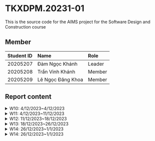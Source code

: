 # TKXDPM.20231-01

This is the source code for the AIMS project for the Software Design and Construction course

## Member 
| Student ID  | Name               | Role    |
|:------------|:-------------------|:--------|
| 20205207    | Đàm Ngọc Khánh     | Leader  |
| 20205208    | Trần Vinh Khánh    | Member  |
| 20205209    | Lê Ngọc Đăng Khoa  | Member  |

## Report content 

<details>
  <summary>W10: 4/12/2023~4/12/2023 </summary>
<br>
<details>
<summary>Đàm Ngọc Khánh</summary>
<br>

- Assigned tasks:
    - Bổ sung class Media
    - Cài đặt MediaDao để lấy data
    - Tạo file FXML và hiển thị các media lên home
    - Phân tích coupling liên quan đến task đã làm

- Implementation details:
    - Pull Request(s):[#6](https://github.com/TVKain/TKXDPM.VP.20231/pull/6) [#9](https://github.com/TVKain/TKXDPM.VP.20231/pull/9) [#10](https://github.com/TVKain/TKXDPM.VP.20231/pull/10)
    - Specific implementation details:
        - Cài đặt lớp Media
        - Cài đặt giao diện cho SqliteMediaDao
        - Cài đặt HomeViewHandler.java và MediaHomeViewHandler.java để có thể show giao diện

</details>

<details>
<summary>Trần Vinh Khánh</summary>
<br>

- Assigned tasks:
    - Set up the base for the project
    - Implement cart class
    - Analyzes coupling for the cart class 
    - Implement admin login features

- Implementation details:
    - Pull Request(s): [#8](https://github.com/TVKain/TKXDPM.VP.20231/pull/8) [#7](https://github.com/TVKain/TKXDPM.VP.20231/pull/7) [#5](https://github.com/TVKain/TKXDPM.VP.20231/pull/5) [#1](https://github.com/TVKain/TKXDPM.VP.20231/pull/1) [#2](https://github.com/TVKain/TKXDPM.VP.20231/pull/2) [#4](https://github.com/TVKain/TKXDPM.VP.20231/pull/4)
    - Specific implementation details:
        - Structure folder for the project
        - Implement the utility classes: Screen and Popup 
        - Implement the Dao interface 
        - Implement the Database connector 
        - Implement cart class 

</details>

<details>
<summary>Lê Ngọc Đăng Khoa</summary>
<br>

- Assigned tasks:
    - Implement search by title

- Implementation details:
    - Pull Request(s): [23](https://github.com/TVKain/TKXDPM.VP.20231/pull/23)
    - Specific implementation details:
        - Implement search by title

</details>

</details>


<details>
  <summary>W11: 4/12/2023~11/12/2023 </summary>
<br>
<details>
<summary>Đàm Ngọc Khánh</summary>
<br>

- Assigned tasks:
    - Sửa đổi lớp Media
    - Cài đặt thực thi khi click nút đặt hàng và add to cart
    - Phân tích cohesion dao

- Implementation details:
    - Pull Request(s):[#26](https://github.com/TVKain/TKXDPM.VP.20231/pull/26) [#28](https://github.com/TVKain/TKXDPM.VP.20231/pull/28) [#18](https://github.com/TVKain/TKXDPM.VP.20231/pull/18) [#19](https://github.com/TVKain/TKXDPM.VP.20231/pull/19) [#20](https://github.com/TVKain/TKXDPM.VP.20231/pull/20) [#21](https://github.com/TVKain/TKXDPM.VP.20231/pull/21)
    - Specific implementation details:
        - Sửa đổi kiểu dữ liệu Media và các lớp liên quan
        - Cài đặt chức năng đặt hàng và thêm màn hình giỏ hàng
        - Tạo file FXML và hiển thị các media lên màn hình giỏ hàng

</details>

<details>
<summary>Trần Vinh Khánh</summary>
<br>

- Assigned tasks:
    - Fix the cart class 
    - Analyze cohesion for Cart.java Application.java 
    - Implement Login Screen for the application
- Implementation details:
    - Pull Request(s): [#24](https://github.com/TVKain/TKXDPM.VP.20231/pull/24) [#22](https://github.com/TVKain/TKXDPM.VP.20231/pull/22) [#14](https://github.com/TVKain/TKXDPM.VP.20231/pull/14) [#15](https://github.com/TVKain/TKXDPM.VP.20231/pull/15) [#16](https://github.com/TVKain/TKXDPM.VP.20231/pull/16) [#17](https://github.com/TVKain/TKXDPM.VP.20231/pull/17)
    - Specific implementation details:
        - Fix some methods in the cart class 
        - Analyze cohesion 
        - Implement the fxml file for the login screen along with the corresponding view handler

</details>

<details>
<summary>Lê Ngọc Đăng Khoa</summary>
<br>

- Assigned tasks:
    - Implement search by title

- Implementation details:
    - Pull Request(s): [23](https://github.com/TVKain/TKXDPM.VP.20231/pull/23)
    - Specific implementation details:
        - Implement search by title

</details>

</details>


<details>
  <summary>W12: 11/12/2023~18/12/2023 </summary>
<br>
<details>
<summary>Đàm Ngọc Khánh</summary>
<br>

- Assigned tasks:
    - Sửa đổi liên quan đến số lượng và giới hạn số lượng media ở HomeView, CartView,..
    - Phân tích SOLID DAO và SqliteDatabase

- Implementation details:
    - Pull Request(s):[#31](https://github.com/TVKain/TKXDPM.VP.20231/pull/31) [#36](https://github.com/TVKain/TKXDPM.VP.20231/pull/36)
    - Specific implementation details:
        - Sửa đổi spinner để người dùng có thể sửa số lượng ngay cả trong màn hình giỏ hàng
        - Phân tích SOLID
</details>

<details>
<summary>Trần Vinh Khánh</summary>
<br>

- Assigned tasks:
    - Implement Delivery Info screen and part of Place Order Controller
    - SOLID Analysis for Cart class and AdminLoginController
- Implementation details:
    - Pull Request(s): [34](https://github.com/TVKain/TKXDPM.VP.20231-04/pull/34) [33](https://github.com/TVKain/TKXDPM.VP.20231-04/pull/33) [32](https://github.com/TVKain/TKXDPM.VP.20231-04/pull/32)
    - Specific implementation details:
        - Add FXML file, DeliveryInfoViewHandler, PlaceOrderController, Factory class for DeliveryInfo and RushDeliveryInfo 
        - Add Delivery Info Validator factory class 
        - SOLID Analysis 

</details>

<details>
<summary>Lê Ngọc Đăng Khoa</summary>
<br>

- Assigned tasks:
    - Implement search by title
    - SOLID Analysis for HomeViewHandler, CartViewHandler, CartMediaViewHandler and MediaHomeViewHandler

- Implementation details:
    - Pull Request(s): [38](https://github.com/TVKain/TKXDPM.VP.20231/pull/38)
    - Specific implementation details:
        - Implement search by title

</details>

</details>


<details>
  <summary>W13: 18/12/2023~26/12/2023 </summary>
<br>
<details>
<summary>Đàm Ngọc Khánh</summary>
<br>

- Assigned tasks:
    - Sửa đổi liên quan đến số lượng và giới hạn số lượng media ở HomeView, CartView,..
    - Phân tích SOLID DAO và SqliteDatabase

- Implementation details:
    - Pull Request(s):[#31](https://github.com/TVKain/TKXDPM.VP.20231/pull/31) [#36](https://github.com/TVKain/TKXDPM.VP.20231/pull/36)
    - Specific implementation details:
        - Sửa đổi spinner để người dùng có thể sửa số lượng ngay cả trong màn hình giỏ hàng
        - Phân tích SOLID
</details>

<details>
<summary>Trần Vinh Khánh</summary>
<br>

- Assigned tasks:
    - Did nothing this week 
- Implementation details:
    - Pull Request(s): 
    - Specific implementation details:
        

</details>

<details>
<summary>Lê Ngọc Đăng Khoa</summary>
<br>

- Assigned tasks:
    - Implement search by title
    - SOLID Analysis for HomeViewHandler, CartViewHandler, CartMediaViewHandler and MediaHomeViewHandler

- Implementation details:
    - Pull Request(s): [38](https://github.com/TVKain/TKXDPM.VP.20231/pull/38)
    - Specific implementation details:
        - Implement search by title

</details>

</details>

<details>
  <summary>W14: 26/12/2023~1/1/2023 </summary>
<br>
<details>
<summary>Đàm Ngọc Khánh</summary>
<br>

- Assigned tasks:
    - Sửa đổi liên quan đến số lượng và giới hạn số lượng media ở HomeView, CartView,..
    - Phân tích SOLID DAO và SqliteDatabase

- Implementation details:
    - Pull Request(s):[#31](https://github.com/TVKain/TKXDPM.VP.20231/pull/31) [#36](https://github.com/TVKain/TKXDPM.VP.20231/pull/36)
    - Specific implementation details:
        - Sửa đổi spinner để người dùng có thể sửa số lượng ngay cả trong màn hình giỏ hàng
        - Phân tích SOLID
</details>

<details>
<summary>Trần Vinh Khánh</summary>
<br>

- Assigned tasks:
    - Implemented login with roles  
    - Implemented account crud, account block unblock for admin 
    - Finished up the place order use case 
      - Delivery Info
      - Invoice
      - Payment
    - Implemented banking subsystem 
    - Refactor email subsystem
- Implementation details:
    - Pull Request(s): 
      - https://github.com/TVKain/TKXDPM.VP.20231-04/pull/44
      - https://github.com/TVKain/TKXDPM.VP.20231-04/pull/45
      - https://github.com/TVKain/TKXDPM.VP.20231-04/pull/51
      - https://github.com/TVKain/TKXDPM.VP.20231-04/pull/60
      - https://github.com/TVKain/TKXDPM.VP.20231-04/pull/61
      - https://github.com/TVKain/TKXDPM.VP.20231-04/pull/63
      - https://github.com/TVKain/TKXDPM.VP.20231-04/pull/64
      - https://github.com/TVKain/TKXDPM.VP.20231-04/pull/70
      - https://github.com/TVKain/TKXDPM.VP.20231-04/pull/74
      - https://github.com/TVKain/TKXDPM.VP.20231-04/pull/76
      - https://github.com/TVKain/TKXDPM.VP.20231-04/pull/77
      - https://github.com/TVKain/TKXDPM.VP.20231-04/pull/78
      - https://github.com/TVKain/TKXDPM.VP.20231-04/pull/79
    - Specific implementation details:
        - Added necessary dao classes 
        - Refactor AccountController 
        - Added AccountUpdateValidator, AccountCreateValidator
        - Added invoice.fxml, delivery-info.fxml, payment fxml files 
        - Added account-create.fxml, account-update.fxml 
        - Update login-account.fxml
        - Added ShippingCalculator (for place order)
        - Added AccountUpdateException, AccountCreateException 
        - Refactor AccountViewHandler, AccountAddViewHandler, AccountCreateViewHandler
        

</details>

<details>
<summary>Lê Ngọc Đăng Khoa</summary>
<br>

- Assigned tasks:
    - Implement advanced searches and sorting options
    - Implement email receipt and refund

- Implementation details:
    - Pull Request(s): [55](https://github.com/TVKain/TKXDPM.VP.20231/pull/55)
    - Specific implementation details:
        - Implement advanced searches and sorting options
    
    - Pull Request(s): [69](https://github.com/TVKain/TKXDPM.VP.20231/pull/69)
    - Specific implementation details:
        - Implement email receipt

</details>

</details>


<details>
  <summary>W14: 26/12/2023~1/1/2023 </summary>
<br>

- Update sử dụng myqsl với Xampp để giả lập môi trường server để khắc phục Sqlite. Tránh việc database là local trên mỗi máy, đồng bộ dữ liệu khi triển khai thực tế
- Fix tính năng tìm kiếm và sắp xếp ở trang home screen
- Thêm tính năng xem chi tiết 1 sản phẩm ở home

</details>
